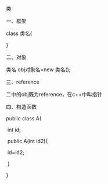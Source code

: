   类

一、框架

class 类名{



}

二、对象

类名   obj对象名=new 类名();

三、reference

二中的obj既为reference，在c++中叫指针

四、构造函数

public class A{

​        int id;

​        public A(int id2){

​                id=id2;

​        }

}